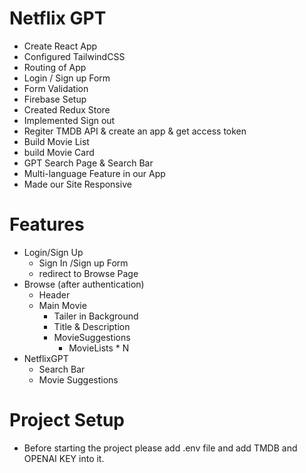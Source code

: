 # Netflix GPT

- Create React App
- Configured TailwindCSS 
- Routing of App
- Login / Sign up Form
- Form Validation
- Firebase Setup
- Created Redux Store
- Implemented Sign out 
- Regiter TMDB API & create an app & get access token
- Build Movie List
- build Movie Card
- GPT Search Page & Search Bar
- Multi-language Feature in our App
- Made our Site Responsive

# Features
- Login/Sign Up
    - Sign In /Sign up Form
    - redirect to Browse Page
- Browse (after authentication)
    - Header
    - Main Movie
        - Tailer in Background
        - Title & Description
        - MovieSuggestions
            - MovieLists * N 
- NetflixGPT
    - Search Bar
    - Movie Suggestions



# Project Setup
- Before starting the project please add .env file and add TMDB and OPENAI KEY into it.